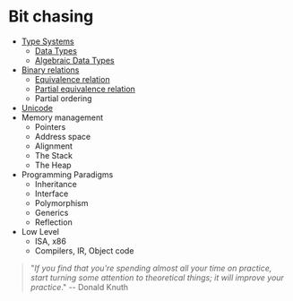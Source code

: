 # Bit chasing


- [Type Systems](type-systems.md)
  - [Data Types](data-types.md)
  - [Algebraic Data Types](algebraic.md)
- [Binary relations](binary-relations.md)
  - [Equivalence relation](binary-relations.md#equivalence-relation)
  - [Partial equivalence relation](binary-relations.md#partial-equivalence-relation)
  - Partial ordering
- [Unicode](unicode.md)
- Memory management
  - Pointers
  - Address space
  - Alignment
  - The Stack
  - The Heap
- Programming Paradigms
  - Inheritance
  - Interface
  - Polymorphism
  - Generics
  - Reflection
- Low Level
  - ISA, x86
  - Compilers, IR, Object code


> "_If you find that you're spending almost all your time on practice, start turning some attention to theoretical things; it will improve your practice_." -- Donald Knuth
